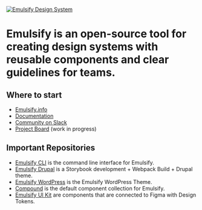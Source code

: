 [![Emulsify Design System](https://user-images.githubusercontent.com/409903/170579210-327abcdd-2c98-4922-87bb-36446a4cc013.svg)](https://www.emulsify.info/)

# Emulsify is an open-source tool for creating design systems with reusable components and clear guidelines for teams.

## Where to start

- [Emulsify.info](https://www.emulsify.info/)
- [Documentation](https://docs.emulsify.info/)
- [Community on Slack](https://launchpass.com/emulsify)
- [Project Board](https://github.com/orgs/emulsify-ds/projects/6) (work in progress)

## Important Repositories

- [Emulsify CLI](https://github.com/emulsify-ds/emulsify-cli) is the command line interface for Emulsify.
- [Emulsify Drupal](https://github.com/emulsify-ds/emulsify-drupal) is a Storybook development + Webpack Build + Drupal theme.
- [Emulsify WordPress](https://github.com/emulsify-ds/emulsify-wordpress-theme) is the Emulsify WordPress Theme.
- [Compound](https://github.com/emulsify-ds/compound) is the default component collection for Emulsify. 
- [Emulsify UI Kit](https://github.com/emulsify-ds/emulsify-ui-kit) are components that are connected to Figma with Design Tokens.

